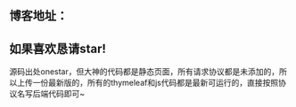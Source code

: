 ## 博客地址：                    
## 如果喜欢恳请star!


源码出处onestar，但大神的代码都是静态页面，所有请求协议都是未添加的，所以上传一份最新版的，所有的thymeleaf和js代码都是最新可运行的，直接按照协议名写后端代码即可~


